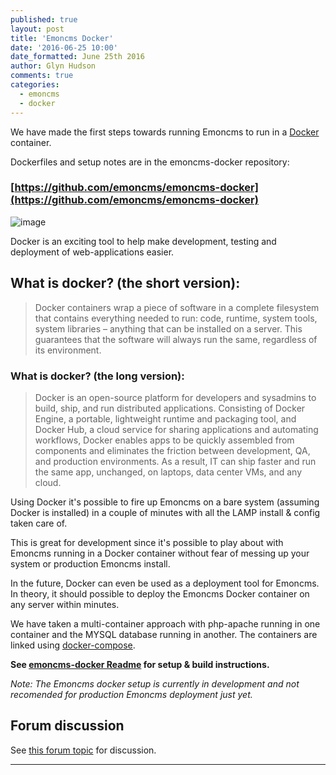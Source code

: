 ```yaml
---
published: true
layout: post
title: 'Emoncms Docker'
date: '2016-06-25 10:00'
date_formatted: June 25th 2016
author: Glyn Hudson
comments: true
categories:
  - emoncms
  - docker
---
```


We have made the first steps towards running Emoncms to run in a [Docker](https://www.docker.com/) container.

Dockerfiles and setup notes are in the emoncms-docker repository:

### [https://github.com/emoncms/emoncms-docker](https://github.com/emoncms/emoncms-docker)

![image]({{site.image_path}}/docker-logo.png)

Docker is an exciting tool to help make development, testing and deployment of web-applications easier.

## What is docker? (the short version):

> Docker containers wrap a piece of software in a complete filesystem that contains everything needed to run: code, runtime, system tools, system libraries – anything that can be installed on a server. This guarantees that the software will always run the same, regardless of its environment.

### What is docker? (the long version):

> Docker is an open-source platform for developers and sysadmins to build, ship, and run distributed applications. Consisting of Docker Engine, a portable, lightweight runtime and packaging tool, and Docker Hub, a cloud service for sharing applications and automating workflows, Docker enables apps to be quickly assembled from components and eliminates the friction between development, QA, and production environments. As a result, IT can ship faster and run the same app, unchanged, on laptops, data center VMs, and any cloud.


<!--more-->

Using Docker it's possible to fire up Emoncms on a bare system (assuming Docker is installed) in a couple of minutes with all the LAMP install & config taken care of.

This is great for development since it's possible to play about with Emoncms running in a Docker container without fear of messing up your system or production Emoncms install.

In the future, Docker can even be used as a deployment tool for Emoncms. In theory, it should possible to deploy the Emoncms Docker container on any server within minutes.

We have taken a multi-container approach with php-apache running in one container and the MYSQL database running in another. The containers are linked using [docker-compose](https://docs.docker.com/compose/overview/).

**See [emoncms-docker Readme](https://github.com/emoncms/emoncms-docker) for setup & build instructions.**

*Note: The Emoncms docker setup is currently in development and not recomended for production Emoncms deployment just yet.*


## Forum discussion

See [this forum topic](https://community.openenergymonitor.org/t/emoncms-docker/823/4) for discussion.

***
